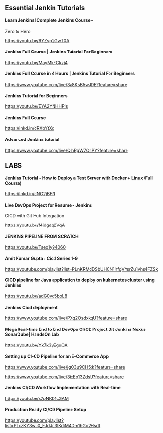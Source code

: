 ## Essential Jenkin Tutorials

#### Learn Jenkins! Complete Jenkins Course -
Zero to Hero

https://youtu.be/6YZvp2GwT0A

#### Jenkins Full Course | Jenkins Tutorial For Beginners

https://youtu.be/MayMkFCkzj4

#### Jenkins Full Course in 4 Hours | Jenkins Tutorial For Beginners

https://www.youtube.com/live/3a8KsB5wJDE?feature=share

#### Jenkins Tutorial for Beginners 

https://youtu.be/EYA2YNHHPls

#### Jenkins Full Course 

https://lnkd.in/dRXbYtXd

#### Advanced Jenkins tutorial 

https://www.youtube.com/live/QIhRgW7OhPY?feature=share

## LABS

#### Jenkins Tutorial - How to Deploy a Test Server with Docker + Linux (Full Course)

https://lnkd.in/dNG2jBFN

#### Live DevOps Project for Resume - Jenkins
CICD with Git Hub Integration

https://youtu.be/f4idgaq2VqA

#### JENKINS PIPELINE FROM SCRATCH

https://youtu.be/Tsex1y94060

#### Amit Kumar Gupta : Cicd Series 1-9

https://youtube.com/playlist?list=PLnKRMdDSbUHCN1lrfgVYsrZu1vhs4FZSk

#### CICD pipeline for Java application to deploy on kubernetes cluster using Jenkins

https://youtu.be/adG0vq5boL8

#### Jenkins Cicd deployment 

https://www.youtube.com/live/PXq2OsdxkqU?feature=share

#### Mega Real-time End to End DevOps CI/CD Project Git Jenkins Nexus SonarQube| HandsOn Lab

https://youtu.be/Yk7k3yEguQA

#### Setting up CI-CD Pipeline for an E-Commerce App

https://www.youtube.com/live/jgO3u9CH5tk?feature=share

https://www.youtube.com/live/3ixEo13ZdsU?feature=share

#### Jenkins CI/CD Workflow Implementation with Real-time

https://youtu.be/s7pNKD1cSAM

#### Production Ready CI/CD Pipeline Setup

https://youtube.com/playlist?list=PLxzKY3wu0_FJdJd3IKdiM4Om1hGo2Hsdt

